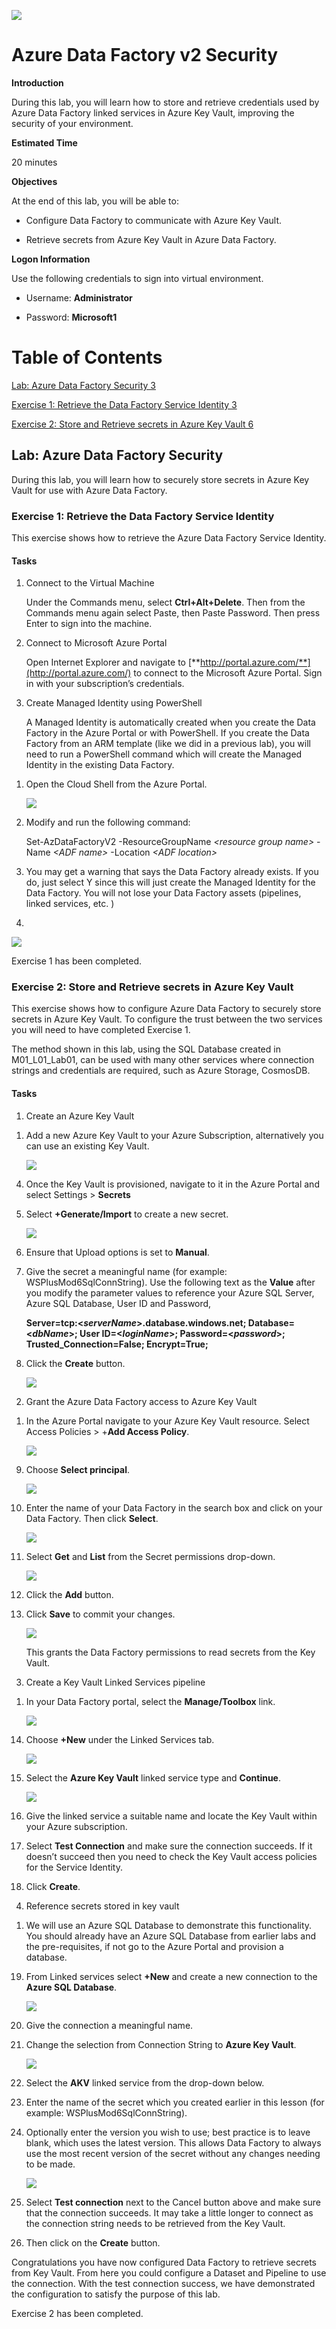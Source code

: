    ![](Media/image0262.png)

# Azure Data Factory v2 Security 

**Introduction**

During this lab, you will learn how to store and retrieve credentials used by Azure Data Factory linked services in Azure Key Vault, improving the security of your environment.

**Estimated Time**

20 minutes

**Objectives**

At the end of this lab, you will be able to:

-   Configure Data Factory to communicate with Azure Key Vault.

-   Retrieve secrets from Azure Key Vault in Azure Data Factory.

**Logon Information**

Use the following credentials to sign into virtual environment.

-   Username: **Administrator**

-   Password: **Microsoft1**

# Table of Contents

[Lab: Azure Data Factory Security 3](#lab-azure-data-factory-security)

[Exercise 1: Retrieve the Data Factory Service Identity 3](#exercise-1-retrieve-the-data-factory-service-identity)

[Exercise 2: Store and Retrieve secrets in Azure Key Vault 6](#exercise-2-store-and-retrieve-secrets-in-azure-key-vault)

## Lab: Azure Data Factory Security

During this lab, you will learn how to securely store secrets in Azure Key Vault for use with Azure Data Factory.

### Exercise 1: Retrieve the Data Factory Service Identity

This exercise shows how to retrieve the Azure Data Factory Service Identity.

#### Tasks

1.  Connect to the Virtual Machine

    Under the Commands menu, select **Ctrl+Alt+Delete**. Then from the Commands menu again select Paste, then Paste Password. Then press Enter to sign into the machine.

2.  Connect to Microsoft Azure Portal

    Open Internet Explorer and navigate to [**http://portal.azure.com/**](http://portal.azure.com/) to connect to the Microsoft Azure Portal. Sign in with your subscription’s credentials.

3.  Create Managed Identity using PowerShell

    A Managed Identity is automatically created when you create the Data Factory in the Azure Portal or with PowerShell. If you create the Data Factory from an ARM template (like we did in a previous lab), you will need to run a PowerShell command which will create the Managed Identity in the existing Data Factory.

<!-- -->

1.  Open the Cloud Shell from the Azure Portal.

    ![](Media/image0253.png)

1.  Modify and run the following command:

    Set-AzDataFactoryV2 -ResourceGroupName *&lt;resource group name&gt;* -Name *&lt;ADF name&gt;* -Location *&lt;ADF location&gt;*

2.  You may get a warning that says the Data Factory already exists. If you do, just select Y since this will just create the Managed Identity for the Data Factory. You will not lose your Data Factory assets (pipelines, linked services, etc. )

3.      
![](Media/image0254.png)

Exercise 1 has been completed.

### Exercise 2: Store and Retrieve secrets in Azure Key Vault

This exercise shows how to configure Azure Data Factory to securely store secrets in Azure Key Vault. To configure the trust between the two services you will need to have completed Exercise 1.

The method shown in this lab, using the SQL Database created in M01\_L01\_Lab01, can be used with many other services where connection strings and credentials are required, such as Azure Storage, CosmosDB.

#### Tasks

1.  Create an Azure Key Vault

<!-- -->

1.  Add a new Azure Key Vault to your Azure Subscription, alternatively you can use an existing Key Vault.

        
    ![](Media/image0251.png)

<!-- -->

4.  Once the Key Vault is provisioned, navigate to it in the Azure Portal and select Settings &gt; **Secrets**

5.  Select **+Generate/Import** to create a new secret.

        
    ![](Media/image0252.png)

6.  Ensure that Upload options is set to **Manual**.

7.  Give the secret a meaningful name (for example: WSPlusMod6SqlConnString). Use the following text as the **Value** after you modify the parameter values to reference your Azure SQL Server, Azure SQL Database, User ID and Password,

    **Server=tcp:&lt;*serverName*&gt;.database.windows.net; Database=&lt;*dbName*&gt;; User ID=&lt;*loginName*&gt;; Password=&lt;*password*&gt;; Trusted\_Connection=False; Encrypt=True;**

8.  Click the **Create** button.

    ![](Media/image0257.png)

<!-- -->

2.  Grant the Azure Data Factory access to Azure Key Vault

<!-- -->

1.  In the Azure Portal navigate to your Azure Key Vault resource. Select Access Policies &gt; +**Add Access Policy**.

    ![](Media/image0258.png)

<!-- -->

9.  Choose **Select principal**.

    ![](Media/image0255.png)

10. Enter the name of your Data Factory in the search box and click on your Data Factory. Then click **Select**.

    ![](Media/image0256.png)

11. Select **Get** and **List** from the Secret permissions drop-down.

    ![](Media/image0263.png)

12. Click the **Add** button.

13. Click **Save** to commit your changes.

    ![](Media/image0260.png)

    This grants the Data Factory permissions to read secrets from the Key Vault.

<!-- -->

3.  Create a Key Vault Linked Services pipeline

<!-- -->

1.  In your Data Factory portal, select the **Manage/Toolbox** link.

    ![](Media/image0261.png)

<!-- -->

14. Choose **+New** under the Linked Services tab.

    ![](Media/image0266.png)

15. Select the **Azure Key Vault** linked service type and **Continue**.

    ![](Media/image0267.png)

16. Give the linked service a suitable name and locate the Key Vault within your Azure subscription.

17. Select **Test Connection** and make sure the connection succeeds. If it doesn’t succeed then you need to check the Key Vault access policies for the Service Identity.

18. Click **Create**.

<!-- -->

4.  Reference secrets stored in key vault

<!-- -->

1.  We will use an Azure SQL Database to demonstrate this functionality. You should already have an Azure SQL Database from earlier labs and the pre-requisites, if not go to the Azure Portal and provision a database.

<!-- -->

19. From Linked services select **+New** and create a new connection to the **Azure SQL Database**.

    ![](Media/image0264.png)

20. Give the connection a meaningful name.

21. Change the selection from Connection String to **Azure Key Vault**.

    ![](Media/image0265.png)

22. Select the **AKV** linked service from the drop-down below.

23. Enter the name of the secret which you created earlier in this lesson (for example: WSPlusMod6SqlConnString).

24. Optionally enter the version you wish to use; best practice is to leave blank, which uses the latest version. This allows Data Factory to always use the most recent version of the secret without any changes needing to be made.

    ![](Media/image0259.png)

25. Select **Test connection** next to the Cancel button above and make sure that the connection succeeds. It may take a little longer to connect as the connection string needs to be retrieved from the Key Vault.

26. Then click on the **Create** button.

Congratulations you have now configured Data Factory to retrieve secrets from Key Vault. From here you could configure a Dataset and Pipeline to use the connection. With the test connection success, we have demonstrated the configuration to satisfy the purpose of this lab.

Exercise 2 has been completed.
